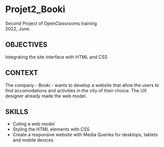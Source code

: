 # Projet2_Booki
Second Project of OpenClassrooms training 
<br>2022, June.

<h2> OBJECTIVES </h2>

Integrating the site interface with HTML and CSS 

<h2> CONTEXT </h2>

The company - Booki - wants to develop a website that allow the users to find accomodations and activities in the city of their choice. The UX designer already made the web model.

<h2> SKILLS </h2>

<ul>
<li>Cuting a web model</li>
<li>Styling the HTML elements with CSS</li>
<li>Create a responsive website with Media Queries for desktops, tablets and mobile devices</li>
</ul>


